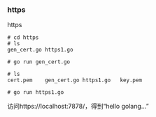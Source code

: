 ### https



https

```shell
# cd https
# ls
gen_cert.go https1.go

# go run gen_cert.go

# ls
cert.pem    gen_cert.go https1.go   key.pem

# go run https1.go

```

访问https://localhost:7878/，得到“hello golang…”



